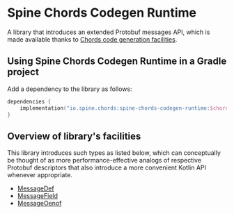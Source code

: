 # Spine Chords Codegen Runtime

A library that introduces an extended Protobuf messages API, which is made
available thanks to [Chords code generation facilities](../plugins/README.md).

## Using Spine Chords Codegen Runtime in a Gradle project

Add a dependency to the library as follows:
```kotlin
dependencies {
    implementation("io.spine.chords:spine-chords-codegen-runtime:$chordsVersion")
}
```

## Overview of library's facilities

This library introduces such types as listed below, which can conceptually be
thought of as more performance-effective analogs of respective Protobuf
descriptors that also introduce a more convenient Kotlin API
whenever appropriate.

- [MessageDef](src/main/kotlin/io/spine/chords/runtime/MessageDef.kt)
- [MessageField](src/main/kotlin/io/spine/chords/runtime/MessageField.kt)
- [MessageOenof](src/main/kotlin/io/spine/chords/runtime/MessageOneof.kt)
